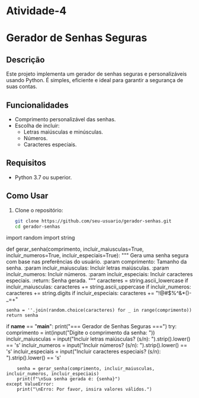 # Atividade-4
# Gerador de Senhas Seguras

## Descrição
Este projeto implementa um gerador de senhas seguras e personalizáveis usando Python. É simples, eficiente e ideal para garantir a segurança de suas contas.

## Funcionalidades
- Comprimento personalizável das senhas.
- Escolha de incluir:
  - Letras maiúsculas e minúsculas.
  - Números.
  - Caracteres especiais.

## Requisitos
- Python 3.7 ou superior.

## Como Usar
1. Clone o repositório:
   ```bash
   git clone https://github.com/seu-usuario/gerador-senhas.git
   cd gerador-senhas
import random
import string

def gerar_senha(comprimento, incluir_maiusculas=True, incluir_numeros=True, incluir_especiais=True):
    """
    Gera uma senha segura com base nas preferências do usuário.
    :param comprimento: Tamanho da senha.
    :param incluir_maiusculas: Incluir letras maiúsculas.
    :param incluir_numeros: Incluir números.
    :param incluir_especiais: Incluir caracteres especiais.
    :return: Senha gerada.
    """
    caracteres = string.ascii_lowercase
    if incluir_maiusculas:
        caracteres += string.ascii_uppercase
    if incluir_numeros:
        caracteres += string.digits
    if incluir_especiais:
        caracteres += "!@#$%^&*()-_=+"

    senha = ''.join(random.choice(caracteres) for _ in range(comprimento))
    return senha

if __name__ == "__main__":
    print("=== Gerador de Senhas Seguras ===")
    try:
        comprimento = int(input("Digite o comprimento da senha: "))
        incluir_maiusculas = input("Incluir letras maiúsculas? (s/n): ").strip().lower() == 's'
        incluir_numeros = input("Incluir números? (s/n): ").strip().lower() == 's'
        incluir_especiais = input("Incluir caracteres especiais? (s/n): ").strip().lower() == 's'

        senha = gerar_senha(comprimento, incluir_maiusculas, incluir_numeros, incluir_especiais)
        print(f"\nSua senha gerada é: {senha}")
    except ValueError:
        print("\nErro: Por favor, insira valores válidos.")

